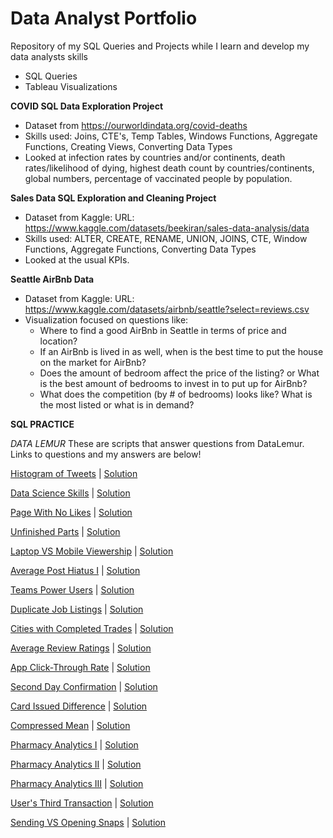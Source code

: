 # Data Analyst Portfolio
Repository of my SQL Queries and Projects while I learn and develop my data analysts skills
- SQL Queries
- Tableau Visualizations



**COVID SQL Data Exploration Project**
- Dataset from https://ourworldindata.org/covid-deaths
- Skills used: Joins, CTE's, Temp Tables, Windows Functions, Aggregate Functions, Creating Views, Converting Data Types
- Looked at infection rates by countries and/or continents, death rates/likelihood of dying, highest death count by countries/continents, global numbers, percentage of vaccinated people by population.

**Sales Data SQL Exploration and Cleaning Project**
- Dataset from Kaggle: URL: https://www.kaggle.com/datasets/beekiran/sales-data-analysis/data
- Skills used: ALTER, CREATE, RENAME, UNION, JOINS, CTE, Window Functions, Aggregate Functions, Converting Data Types
- Looked at the usual KPIs. 

**Seattle AirBnb Data**

- Dataset from Kaggle: URL: https://www.kaggle.com/datasets/airbnb/seattle?select=reviews.csv
- Visualization focused on questions like:
  - Where to find a good AirBnb in Seattle in terms of price and location? 
  - If an AirBnb is lived in as well, when is the best time to put the house on the market for AirBnb?
  -  Does the amount of bedroom affect the price of the listing? or What is the best amount of bedrooms to invest in to put up for AirBnb?
  -  What does the competition (by # of bedrooms) looks like? What is the most listed or what is in demand? 


**SQL PRACTICE**


*DATA LEMUR*
These are scripts that answer questions from DataLemur. Links to questions and my answers are below!

[Histogram of Tweets](https://datalemur.com/questions/sql-histogram-tweets) | [Solution](https://github.com/V-ci/DataAnalyst-Portfolio/blob/48755ebf6fb0ba3b34dead8ac4c496e450e6e558/SQL-Practice/Data-Lemur/histogram-of-tweets.sql)

[Data Science Skills](https://datalemur.com/questions/matching-skills) | [Solution](https://github.com/V-ci/DataAnalyst-Portfolio/blob/2addb35a08915931cda06e3927db722f5aa6f02a/SQL-Practice/Data-Lemur/data-science-skills.sql)

[Page With No Likes](https://datalemur.com/questions/sql-page-with-no-likes) | [Solution](https://github.com/V-ci/DataAnalyst-Portfolio/blob/2addb35a08915931cda06e3927db722f5aa6f02a/SQL-Practice/Data-Lemur/page-with-no-likes.sql)

[Unfinished Parts](https://datalemur.com/questions/tesla-unfinished-parts) | [Solution](https://github.com/V-ci/DataAnalyst-Portfolio/blob/2addb35a08915931cda06e3927db722f5aa6f02a/SQL-Practice/Data-Lemur/unfinished-parts.sql)

[Laptop VS Mobile Viewership](https://datalemur.com/questions/laptop-mobile-viewership) | [Solution](https://github.com/V-ci/DataAnalyst-Portfolio/blob/2addb35a08915931cda06e3927db722f5aa6f02a/SQL-Practice/Data-Lemur/laptop-vs-mobile-viewership.sql)

[Average Post Hiatus I](https://datalemur.com/questions/sql-average-post-hiatus-1) | [Solution](https://github.com/V-ci/DataAnalyst-Portfolio/blob/2addb35a08915931cda06e3927db722f5aa6f02a/SQL-Practice/Data-Lemur/average-post-hiatus.sql)

[Teams Power Users](https://datalemur.com/questions/teams-power-users) | [Solution](https://github.com/V-ci/DataAnalyst-Portfolio/blob/2addb35a08915931cda06e3927db722f5aa6f02a/SQL-Practice/Data-Lemur/teams-power-users.sql)

[Duplicate Job Listings](https://datalemur.com/questions/duplicate-job-listings) | [Solution](https://github.com/V-ci/DataAnalyst-Portfolio/blob/2addb35a08915931cda06e3927db722f5aa6f02a/SQL-Practice/Data-Lemur/duplicate-job-listings.sql)

[Cities with Completed Trades](https://datalemur.com/questions/completed-trades) | [Solution](https://github.com/V-ci/DataAnalyst-Portfolio/blob/2addb35a08915931cda06e3927db722f5aa6f02a/SQL-Practice/Data-Lemur/cities-with-completed-trades.sql)

[Average Review Ratings](https://datalemur.com/questions/sql-avg-review-ratings) | [Solution](https://github.com/V-ci/DataAnalyst-Portfolio/blob/2addb35a08915931cda06e3927db722f5aa6f02a/SQL-Practice/Data-Lemur/average-review-ratings.sql)

[App Click-Through Rate](https://datalemur.com/questions/click-through-rate) | [Solution](https://github.com/V-ci/DataAnalyst-Portfolio/blob/2addb35a08915931cda06e3927db722f5aa6f02a/SQL-Practice/Data-Lemur/app-click-through-rate.sql)

[Second Day Confirmation](https://datalemur.com/questions/second-day-confirmation) | [Solution](https://github.com/V-ci/DataAnalyst-Portfolio/blob/2addb35a08915931cda06e3927db722f5aa6f02a/SQL-Practice/Data-Lemur/second-day-confirmation.sql)

[Card Issued Difference](https://datalemur.com/questions/cards-issued-difference) | [Solution](https://github.com/V-ci/DataAnalyst-Portfolio/blob/2addb35a08915931cda06e3927db722f5aa6f02a/SQL-Practice/Data-Lemur/card-issued-difference.sql)

[Compressed Mean](https://datalemur.com/questions/alibaba-compressed-mean) | [Solution](https://github.com/V-ci/DataAnalyst-Portfolio/blob/2addb35a08915931cda06e3927db722f5aa6f02a/SQL-Practice/Data-Lemur/compressed-mean.sql)

[Pharmacy Analytics I](https://datalemur.com/questions/top-profitable-drugs) | [Solution](https://github.com/V-ci/DataAnalyst-Portfolio/blob/2addb35a08915931cda06e3927db722f5aa6f02a/SQL-Practice/Data-Lemur/pharmacy-analytics-i.sql)

[Pharmacy Analytics II](https://datalemur.com/questions/non-profitable-drugs) | [Solution](https://github.com/V-ci/DataAnalyst-Portfolio/blob/2addb35a08915931cda06e3927db722f5aa6f02a/SQL-Practice/Data-Lemur/pharmacy-analytics.ii.sql)

[Pharmacy Analytics III](https://datalemur.com/questions/total-drugs-sales) | [Solution](https://github.com/V-ci/DataAnalyst-Portfolio/blob/main/SQL-Practice/Data-Lemur/pharmacy-analytics-iii.sql)

[User's Third Transaction](https://datalemur.com/questions/sql-third-transaction) | [Solution](https://github.com/V-ci/DataAnalyst-Portfolio/blob/2addb35a08915931cda06e3927db722f5aa6f02a/SQL-Practice/Data-Lemur/users-third-transactions.sql)

[Sending VS Opening Snaps](https://datalemur.com/questions/time-spent-snaps) | [Solution](https://github.com/V-ci/DataAnalyst-Portfolio/blob/2addb35a08915931cda06e3927db722f5aa6f02a/SQL-Practice/Data-Lemur/sending-vs-opening-snaps.sql)








